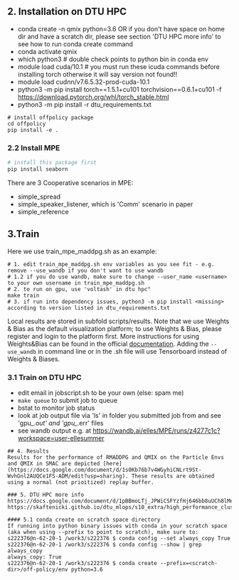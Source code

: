 
## 2. Installation on DTU HPC
* conda create -n qmix python=3.6 OR if you don't have space on home dir and have a scratch dir, please see section 'DTU HPC more info' to see how to run conda create command
* conda activate qmix
* which python3 # double check points to python bin in conda env
* module load cuda/10.1 # you must run these icuda commands before installing torch otherwise it will say version not found!!
* module load cudnn/v7.6.5.32-prod-cuda-10.1
* python3 -m pip install torch==1.5.1+cu101 torchvision==0.6.1+cu101 -f https://download.pytorch.org/whl/torch_stable.html
* python3 -m pip install -r dtu_requirements.txt

```
# install offpolicy package
cd offpolicy
pip install -e .
```

### 2.2 Install MPE

``` Bash
# install this package first
pip install seaborn
```

There are 3 Cooperative scenarios in MPE:

* simple_spread
* simple_speaker_listener, which is 'Comm' scenario in paper
* simple_reference

## 3.Train
Here we use train_mpe_maddpg.sh as an example:
```
# 1. edit train_mpe_maddpg.sh env variables as you see fit - e.g. remove --use_wandb if you don't want to use wandb
# 1.2 if you do use wandb, make sure to change --user_name <username> to your own username in train_mpe_maddpg.sh
# 2. to run on gpu, use 'voltash' in dtu hpc"
make train
# 3. if run into dependency issues, python3 -m pip install <missing> according to version listed in dtu_requirements.txt
```
Local results are stored in subfold scripts/results. Note that we use Weights & Bias as the default visualization platform; to use Weights & Bias, please register and login to the platform first. More instructions for using Weights&Bias can be found in the official [documentation](https://docs.wandb.ai/). Adding the `--use_wandb` in command line or in the .sh file will use Tensorboard instead of Weights & Biases. 

### 3.1 Train on DTU HPC
* edit email in jobscript.sh to be your own (else: spam me)
* `make queue` to submit job to queue
* bstat to monitor job status
* look at job output file via 'ls' in folder you submitted job from and see 'gpu_*.out' and 'gpu_*.err' files
* see wandb output e.g. at https://wandb.ai/elles/MPE/runs/z4277c1c?workspace=user-ellesummer
```
## 4. Results
Results for the performance of RMADDPG and QMIX on the Particle Envs and QMIX in SMAC are depicted [here](https://docs.google.com/document/d/1s0Kb76b7v4WGyhiCNLrt9St-WvhGnl2AUQCe1FS-ADM/edit?usp=sharing). These results are obtained using a normal (not prioitized) replay buffer.

### 5. DTU HPC more info
https://docs.google.com/document/d/1pBBmoLTj_JPWiCSFYzfHj646bb8uUCh8lMetJxnE68c/edit
https://skaftenicki.github.io/dtu_mlops/s10_extra/high_performance_clusters/

#### 5.1 conda create on scratch space directory
If running into python binary issues with conda in your scratch space (aka when using --prefix to point to scratch), make sure to:
s222376@n-62-20-1 /work3/s222376 $ conda config --set always_copy True
s222376@n-62-20-1 /work3/s222376 $ conda config --show | grep always_copy
always_copy: True
s222376@n-62-20-1 /work3/s222376 $ conda create --prefix=<scratch-dir>/off-policy/env python=3.6
